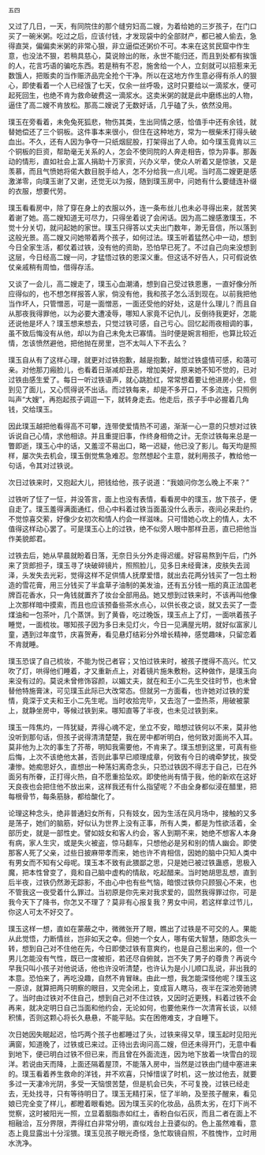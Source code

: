     五四 

   又过了几日，一天，有同院住的那个缝穷妇高二嫂，为着给她的三岁孩子，在门口买了一碗米粥。吃过之后，应该付钱，才发现袋中的全部财产，都已被人偷去，急得直哭，偏偏卖米粥的非常心狠，非立逼偿还粥价不可。本来在这贫民窟中作生意，也没法不狠，若稍具慈心，莫说赊出的账，永世不能归还，而且到处都有挨饿的人，花言巧语的骗吃东西。若是稍有不忍，施舍给一个人，立刻就可以招惹来无数饿人，把贩卖的当作赈济品完全抢个干净。所以在这地方作生意必得有杀人的狠心，即使看着一个人已经饿了七天，仅余一丝呼吸，这时只要给以一滴浆水，便可起死回生，也绝不肯为救命破费这一滴浆水。这卖米粥的就是此中磨练出的人物，逼住了高二嫂不肯放松。那高二嫂说了无数好话，几乎磕了头，依然没用。

   璞玉在旁看着，未免兔死狐悲，物伤其类，生出同情之感，恰值手中还有余钱，就替她偿还了三个铜板。这件事本来很小，但住在这种地方，常为一根柴禾打得头破血出。不久，还有人因为争夺一只纸烟屁股，打架得出了人命。如今璞玉竟肯以三个铜板的巨资，帮助毫无关系的人，怎会不使同院的人奔走相告，惊为异事。那轰动的情形，直如社会上富人捐助十万家资，兴办义举，使众人听着又是惊骇，又是羡慕，而且气愤她将偌大数目脱手给人，怎不分给我一点儿呢。当时高二嫂更是感激涕零，向璞玉谢了又谢，还觉无以为报，随到璞玉房中，问她有什么要缝连补缀的衣服，想要代劳。

   璞玉看看房中，除了穿在身上的衣服以外，连一条布丝儿也未必寻得出来，就苦笑着谢了她。高二嫂知道无可尽力，只得坐着说了会闲话。因为高二嫂感激璞玉，不觉十分关切，就问起她的家世。璞玉只得答以丈夫出门数年，渺无音信，所以落到这般光景。高二嫂又问她带着两个孩子，如何过法。璞玉听着猛然心中一动，想到今日全家生活，都仗着过铁，没有他的资助，恐怕早已死了。不过自己向来没想到这层，今日经高二嫂一问，才猛悟过铁的恩深义重。但这话不好告人，只可假说依仗亲戚稍有周恤，借得存活。

   又谈了一会儿，高二嫂走了，璞玉心血潮涌，想到自己受过铁恩惠，一直好像分所应得似的，也不想怎样报答人家，倘没有他，我和孩子怎么活到现在。以前我把他当作坏人，只管憎恶，可是一面憎恶，一面还受他的好处，这是什么理儿？而且自从那夜我得罪他，以为必要大遭凌辱，哪知人家竟不记仇儿，反倒待我更好，怎能还说他是坏人？璞玉想来想去，只觉过铁可感，自己亏心。回忆起雨夜相调的事，虽不致后悔没有从他，却以为自己未免太已寡情。当时便是婉言相拒，也算比较近情，怎该愤然避他，把他抛在房里，岂不太叫人下不去么？

   璞玉自从有了这样心理，就更对过铁抱歉，越是抱歉，越觉过铁盛情可感，和蔼可亲。对他那刀瘢脸儿，也看着日渐减却丑恶，增加美好，原来她不知不觉的，已对过铁由感生爱了。每日一听过铁语声，就心跳脸红，常常想着要让他进房小坐，但到见了面儿，又心慌得说不出话。而过铁每来，却是不多开口，不多流连，只照例叫声“大嫂”，再抱起孩子调逗一下，就转身走去。他走后，孩子手中必握着几角钱，交给璞玉。

   因此璞玉越把他看得高不可攀，连带使爱情热不可遏，渐渐一心一意的只想对过铁诉说自己心情，求他相谅。并且重提旧事，作终身相倚之计。无奈过铁每来总是一瞥即逝，璞玉心中的话，又羞涩不易出口，略一迟疑，他已没了影儿。每天均是照样，屡次失去机会，璞玉倒觉焦急难忍。忽然想起个主意，就利用孩子，教给他一句话，令其对过铁说。

   次日过铁来时，又抱起大儿，把钱给他，孩子说道：“我娘问你怎么晚上不来？”

   过铁听了怔了一怔，并没答言，面上也没有表情，看看房中的璞玉，放下孩子，便自走了。璞玉羞得满面通红，但心中料着过铁当面虽没什么表示，夜间必来赴约，不觉惊喜交萦，好像少女初次和情人约会一样滋味。只可惜她心坎上的情人，太不值得这样动心罢了。可是璞玉心上的过铁，绝不似旁人眼中那样丑恶，直已把他当作美貌郎君。

   过铁去后，她从早晨就盼着日落，无奈日头分外走得迟缓。好容易熬到午后，门外来了货郎担子，璞玉寻了块破碎镜片，照照脸儿，见多日未经膏沫，皮肤失去润泽，头发失去光彩，觉得这样不足供情人抚摩爱惜，就出去花两分钱买了一包土粉造的雪花膏，用三分钱买了半盒草子油制的美发油，还有五分钱一瓶的真正法国老牌百花香水，只一角钱就置齐了妆台全部用品。她又想到过铁来时，不该再叫他像上次那样暗中摸索，而且也应该预备些茶水点心，以供长夜之谈，就又去买了一壶煤油和一包茶叶，几个蒸饼。到了黄昏，吃过晚饭，璞玉点上了灯，一面哄着孩子睡觉，一面梳妆。哪知孩子因为多日未见灯火，今日一见满屋光明，就好似富家儿童，遇到过年度节，庆喜贺寿，看见悬灯结彩分外增长精神，感觉趣味，只留恋着不肯就睡。

   璞玉恐误了自己梳妆，不能为悦己者容；又怕过铁来时，被孩子搅得不高兴。忙又吹了灯，哄得他们睡着，才又重新点上，对着镜片施朱敷粉。这种做作，是璞玉向来没有过的。莫说未曾修饰容颜，以媚丈夫，就在和王小二先生交往时节，也未曾替他特施膏沫，可见璞玉此际已大改常态。但就另一方面看，也许她对过铁的爱情，竟深于丈夫和王小二先生呢。当时收拾完毕，又去泡了一壶热茶，用破被蒙上，就静坐房中，等候过铁到来。哪知直等了半夜，也未见过铁到来。

   璞玉一阵焦灼，一阵犹疑，弄得心魂不定，坐立不安，暗想过铁何以不来，莫非他没听到那句话，但孩子说得清清楚楚，我在房中都听明白，他何致对面尚不入耳。莫非他为上次的事生了芥蒂，明知我需要他，不肯来了。璞玉想到这里，可真有些后悔，上次不该绝他太甚，否则此事早已顺理成章，何致有今日的魂牵梦扰，挨受凄惨。她痴思好久，直想出一种荡妇离奇念头，只恐过铁因不得志于自己，已在外面另有所眷，正打得火热，自不愿重拾坠欢。即使他尚有情于我，他的新欢在这好天良夜也会把住他不放出来，这样我还有什么指望呢？不由全身都似浸在醋里，把每根骨节，每条筋脉，都给酸化了。

   论理这种念头，绝非普通妇女所有，只有妓女，因为生活在风月场中，接触的又多是荡子，她们的脑筋，好似认为世界上没有正事，所有人类，都是为性欲活着，全部历史，就是一部性史。譬如妓女和客人约会，客人到期不来，她绝不想客人本身有病，家人生灾，或是失火被盗，惊马翻车，只想他必是另和别的情人幽会。即使那客人死了父亲，过些日披麻带孝而来，她也许不肯相信，因她的脑中只知人类中有男女而不知有父母呢。璞玉本不致有此猥鄙之思，只是她已被过铁蛊惑，思极入魔，把本性曾变了，竟和自己脑中虚构的情敌，吃起醋来。当时她胡思乱想，直到后半夜，过铁仍然渺无踪影，不由心中也有些气恼，暗恨过铁你只顾狠心不来，也不管我这一夜受着什么罪过。当初原是你先来对我求爱的，固然我得罪过你，可是我今天下了降书，你怎又不理了？莫非有心报复我？男女中间，若这样拿过节儿，你这人可太不好交了。

   璞玉这样一想，直如在蒙蔽之中，微微张开了眼，瞧出了过铁是不可交的人。果能从此觉悟，力断情丝，岂非如天之幸。但她一个女人，哪有偌大智慧，随即念头一转，想到自己对不住他在先，今日即使过铁有意爽约，也是自己惹出来的，但一个男儿怎能没有气性，既已一度被拒，若还尽自俯就，岂不失了男子的尊贵？再说今早我只叫小孩子对他说话，他也许没听清楚，也许认为是小儿顺口乱说，非出我的本意。恐怕来了，再吃没趣，自然不肯冒昧。由此一想，我怎能深怪他呢？璞玉这一原谅，就算把两只明察的眼目，又完全闭上，变成盲人瞎马，夜半在深池旁驰骋了。当时由过铁对不住自己，想到自己对不住过铁，又因时近更残，料着过铁不会再来，就决定明日自己当面和他约会，无论如何，也要他来作一次清宵长谈，以倾积愫，否则这颗心将长久悬悬，不能平贴。实在困倦难支，才自睡下。

   次日她因失眠起迟，恰巧两个孩子也都睡过了头，过铁来得又早，璞玉起时见阳光满窗，知道晚了，过铁或已来过。正待出去询问高二嫂，但还未得开门，无意中看到地下，便已明白过铁不但已来，而且曾在外面流连，因为地下放着一块雪白的现洋。若说由天而降，上面还隔着屋顶，不能落入房中，当然是过铁由门缝中塞进来的。璞玉看着养生救命的洋钱，并不欢喜，只悼惜误了时机，这一放过他去，就要多过一天凄冷光阴，多受一天恼恨苦楚，但是机会已失，不可复挽，过铁已经走去，无处找寻，只有等待明日了。璞玉无精打采，怔了半晌，及至孩子醒来，看见娘已完全变了样儿，都瞪着眼看她。因为璞玉买的化妆品，品质太劣，在灯下尚不觉察，这时被阳光一照，立显着胭脂赤如红土，香粉白似石灰，而且二者在面上不相融洽，互分界限，弄得红白非常分明，直似戏台上丑婆似的。色上虽然难看，意态上竟显露出十分淫猥。璞玉见孩子眼光奇怪，急忙取镜自照，不胜愧怍，立时用水洗净。

